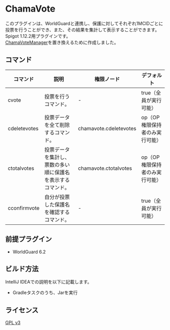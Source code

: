 # ChamaVote

このプラグインは、WorldGuardと連携し、保護に対してそれぞれ1MCIDごとに投票を行うことができ、また、その結果を集計して表示することができます。
Spigot 1.12.2用プラグインです。  
[ChamaVoteManager](https://github.com/GiganticMinecraft/ChamaVoteManager)を置き換えるために作成しました。

## コマンド

| コマンド | 説明 | 権限ノード | デフォルト | 
| --- | --- | --- | --- | 
| cvote | 投票を行うコマンド。 | - | true（全員が実行可能） | 
| cdeletevotes | 投票データを全て削除するコマンド。 | chamavote.cdeletevotes | op（OP権限保持者のみ実行可能） | 
| ctotalvotes | 投票データを集計し、票数の多い順に保護名を表示するコマンド。 | chamavote.ctotalvotes  | op（OP権限保持者のみ実行可能） | 
| cconfirmvote | 自分が投票した保護名を確認するコマンド。 | - | true（全員が実行可能） | 

## 前提プラグイン

* WorldGuard 6.2

## ビルド方法

IntelliJ IDEAでの説明を以下に記載します。

* Gradleタスクのうち、Jarを実行

## ライセンス

[GPL v3](LICENSE)
